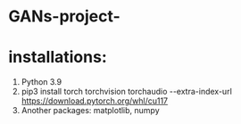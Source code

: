 # GANs-project-
# installations:
1. Python 3.9
2. pip3 install torch torchvision torchaudio --extra-index-url https://download.pytorch.org/whl/cu117
3. Another packages: matplotlib, numpy
